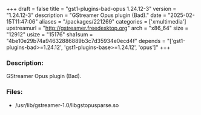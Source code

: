 +++
draft = false
title = "gst1-plugins-bad-opus 1.24.12-3"
version = "1.24.12-3"
description = "GStreamer Opus plugin (Bad)."
date = "2025-02-15T11:47:06"
aliases = "/packages/221269"
categories = ['xmultimedia']
upstreamurl = "http://gstreamer.freedesktop.org"
arch = "x86_64"
size = "12912"
usize = "15176"
sha1sum = "4be10e29b74a94632886889b3c7d35934e0ecd4f"
depends = "['gst1-plugins-bad>=1.24.12', 'gst1-plugins-base>=1.24.12', 'opus']"
+++
### Description: 
GStreamer Opus plugin (Bad).

### Files: 
* /usr/lib/gstreamer-1.0/libgstopusparse.so
